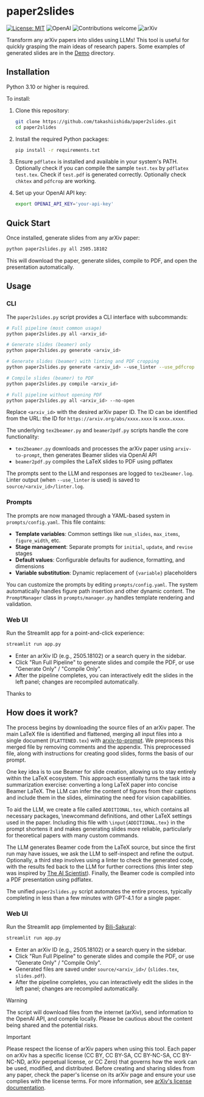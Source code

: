 # paper2slides

[![License: MIT](https://img.shields.io/badge/License-MIT-yellow.svg)](https://opensource.org/licenses/MIT) ![OpenAI](https://img.shields.io/badge/OpenAI-GPT--4.1-412991.svg) ![Contributions welcome](https://img.shields.io/badge/contributions-welcome-brightgreen.svg) ![arXiv](https://img.shields.io/badge/arXiv-papers-b31b1b.svg)


Transform any arXiv papers into slides using LLMs! This tool is useful for quickly grasping the main ideas of research papers. Some examples of generated slides are in the [Demo](demo/) directory.

## Installation

Python 3.10 or higher is required.

To install:

1. Clone this repository:
    ```sh
    git clone https://github.com/takashiishida/paper2slides.git
    cd paper2slides
    ```

2. Install the required Python packages:
    ```sh
    pip install -r requirements.txt
    ```

3. Ensure `pdflatex` is installed and available in your system's PATH. Optionally check if you can compile the sample `test.tex` by `pdflatex test.tex`. Check if `test.pdf` is generated correctly. Optionally check `chktex` and `pdfcrop` are working.

4. Set up your OpenAI API key:
    ```sh
    export OPENAI_API_KEY='your-api-key'
    ```

## Quick Start

Once installed, generate slides from any arXiv paper:

```sh
python paper2slides.py all 2505.18102
```

This will download the paper, generate slides, compile to PDF, and open the presentation automatically.

## Usage

### CLI

The `paper2slides.py` script provides a CLI interface with subcommands:

```sh
# Full pipeline (most common usage)
python paper2slides.py all <arxiv_id>

# Generate slides (beamer) only
python paper2slides.py generate <arxiv_id>

# Generate slides (beamer) with linting and PDF cropping
python paper2slides.py generate <arxiv_id> --use_linter --use_pdfcrop

# Compile slides (beamer) to PDF
python paper2slides.py compile <arxiv_id>

# Full pipeline without opening PDF
python paper2slides.py all <arxiv_id> --no-open
```

Replace `<arxiv_id>` with the desired arXiv paper ID.
The ID can be identified from the URL: the ID for `https://arxiv.org/abs/xxxx.xxxx` is `xxxx.xxxx`.

The underlying `tex2beamer.py` and `beamer2pdf.py` scripts handle the core functionality:
- `tex2beamer.py` downloads and processes the arXiv paper using `arxiv-to-prompt`, then generates Beamer slides via OpenAI API
- `beamer2pdf.py` compiles the LaTeX slides to PDF using pdflatex

The prompts sent to the LLM and responses are logged to `tex2beamer.log`.
Linter output (when `--use_linter` is used) is saved to `source/<arxiv_id>/linter.log`.

### Prompts

The prompts are now managed through a YAML-based system in `prompts/config.yaml`. This file contains:

- **Template variables**: Common settings like `num_slides`, `max_items`, `figure_width`, etc.
- **Stage management**: Separate prompts for `initial`, `update`, and `revise` stages
- **Default values**: Configurable defaults for audience, formatting, and dimensions
- **Variable substitution**: Dynamic replacement of `{variable}` placeholders

You can customize the prompts by editing `prompts/config.yaml`. The system automatically handles figure path insertion and other dynamic content. The `PromptManager` class in `prompts/manager.py` handles template rendering and validation.

### Web UI
Run the Streamlit app for a point-and-click experience:
```bash
streamlit run app.py
```

- Enter an arXiv ID (e.g., 2505.18102) or a search query in the sidebar.
- Click "Run Full Pipeline" to generate slides and compile the PDF, or use "Generate Only" / "Compile Only".
- After the pipeline completes, you can interactively edit the slides in the left panel; changes are recompiled automatically.

Thanks to 

## How does it work?

The process begins by downloading the source files of an arXiv paper. The main LaTeX file is identified and flattened, merging all input files into a single document (`FLATTENED.tex`) with [arxiv-to-prompt](https://github.com/takashiishida/arxiv-to-prompt). We preprocess this merged file by removing comments and the appendix. This preprocessed file, along with instructions for creating good slides, forms the basis of our prompt.

One key idea is to use Beamer for slide creation, allowing us to stay entirely within the LaTeX ecosystem. This approach essentially turns the task into a summarization exercise: converting a long LaTeX paper into concise Beamer LaTeX. The LLM can infer the content of figures from their captions and include them in the slides, eliminating the need for vision capabilities.

To aid the LLM, we create a file called `ADDITIONAL.tex`, which contains all necessary packages, \newcommand definitions, and other LaTeX settings used in the paper. Including this file with `\input{ADDITIONAL.tex}` in the prompt shortens it and makes generating slides more reliable, particularly for theoretical papers with many custom commands.

The LLM generates Beamer code from the LaTeX source, but since the first run may have issues, we ask the LLM to self-inspect and refine the output. Optionally, a third step involves using a linter to check the generated code, with the results fed back to the LLM for further corrections (this linter step was inspired by [The AI Scientist](https://www.arxiv.org/abs/2408.06292)). Finally, the Beamer code is compiled into a PDF presentation using pdflatex.

The unified `paper2slides.py` script automates the entire process, typically completing in less than a few minutes with GPT-4.1 for a single paper.


### Web UI
Run the Streamlit app (implemented by [Bili-Sakura](https://github.com/Bili-Sakura)):
```bash
streamlit run app.py
```

- Enter an arXiv ID (e.g., 2505.18102) or a search query in the sidebar.
- Click "Run Full Pipeline" to generate slides and compile the PDF, or use "Generate Only" / "Compile Only".
- Generated files are saved under `source/<arxiv_id>/` (`slides.tex`, `slides.pdf`).
- After the pipeline completes, you can interactively edit the slides in the left panel; changes are recompiled automatically.


> [!WARNING]
> The script will download files from the internet (arXiv), send information to the OpenAI API, and compile locally. Please be cautious about the content being shared and the potential risks.

> [!IMPORTANT]
> Please respect the license of arXiv papers when using this tool. Each paper on arXiv has a specific license (CC BY, CC BY-SA, CC BY-NC-SA, CC BY-NC-ND, arXiv perpetual license, or CC Zero) that governs how the work can be used, modified, and distributed. Before creating and sharing slides from any paper, check the paper's license on its arXiv page and ensure your use complies with the license terms. For more information, see [arXiv's license documentation](https://info.arxiv.org/help/license/index.html).
